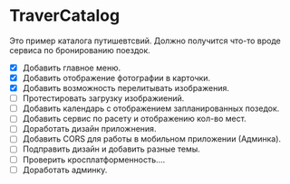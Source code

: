 # TraverCatalog

Это пример каталога путишевтсвий. Должно получится что-то вроде сервиса по бронированию поездок.
- [x] Добавить главное меню.
- [x] Добавить отображение фотографии в карточки.
- [x] Добавить возможность перелитывать изображения.
- [ ] Протестировать загрузку изображиений. 
- [ ] Добавить календарь с отображением запланированных позедок.
- [ ] Добавить сервис по расету и отображению кол-во мест.
- [ ] Доработать дизайн приложнения.
- [ ] Добавить CORS для работы в мобильном приложении (Админка).
- [ ] Подправить дизайн и добавить разные темы.
- [ ] Проверить кросплатформенность....
- [ ] Доработать админку. 
